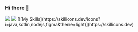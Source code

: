 ### Hi there 👋

<div style="display: inline_block">
  <a href = "mailto:caiovictor1107@gmail.com"><img src="https://img.shields.io/badge/-Gmail-%23333?style=for-the-badge&logo=gmail&logoColor=red" target="_blank"></a>
  <a href="https://www.linkedin.com/in/caio-victor-383283206/" target="_blank"><img src="https://img.shields.io/badge/-LinkedIn-%230077B5?style=for-the-badge&logo=linkedin&logoColor=white" target="_blank"></a> 
  [![My Skills](https://skillicons.dev/icons?i=java,kotlin,nodejs,figma&theme=light)](https://skillicons.dev)
  
</div>
